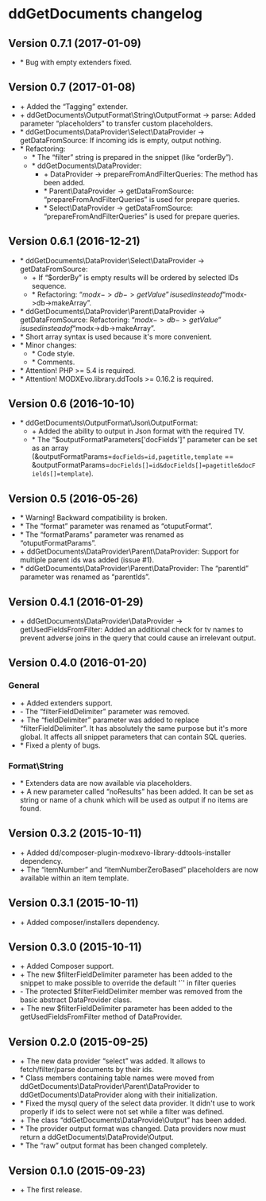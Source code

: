 # ddGetDocuments changelog
## Version 0.7.1 (2017-01-09)
* \* Bug with empty extenders fixed.

## Version 0.7 (2017-01-08)
* \+ Added the “Tagging” extender.
* \+ ddGetDocuments\OutputFormat\String\OutputFormat → parse: Added parameter “placeholders” to transfer custom placeholders.
* \* ddGetDocuments\DataProvider\Select\DataProvider → getDataFromSource: If incoming ids is empty, output nothing.
* \* Refactoring:
	* \* The “filter” string is prepared in the snippet (like “orderBy”).
	* \* ddGetDocuments\DataProvider\:
		* \+ DataProvider → prepareFromAndFilterQueries: The method has been added.
		* \* Parent\DataProvider → getDataFromSource: “prepareFromAndFilterQueries” is used for prepare queries.
		* \* Select\DataProvider → getDataFromSource: “prepareFromAndFilterQueries” is used for prepare queries.

## Version 0.6.1 (2016-12-21)
* \* ddGetDocuments\DataProvider\Select\DataProvider → getDataFromSource:
	* \+ If “$orderBy” is empty results will be ordered by selected IDs sequence.
	* \* Refactoring: “$modx->db->getValue” is used instead of “$modx->db->makeArray”.
* \* ddGetDocuments\DataProvider\Parent\DataProvider → getDataFromSource: Refactoring: “$modx->db->getValue” is used instead of “$modx->db->makeArray”.
* \* Short array syntax is used because it's more convenient.
* \* Minor changes:
	* \* Code style.
	* \* Comments.
* \* Attention! PHP >= 5.4 is required.
* \* Attention! MODXEvo.library.ddTools >= 0.16.2 is required.

## Version 0.6 (2016-10-10)
* \* ddGetDocuments\OutputFormat\Json\OutputFormat:
	* \+ Added the ability to output in Json format with the required TV.
	* \* The “$outputFormatParameters['docFields']” parameter can be set as an array (&outputFormatParams=`docFields=id,pagetitle,template` == &outputFormatParams=`docFields[]=id&docFields[]=pagetitle&docFields[]=template`).

## Version 0.5 (2016-05-26)
* \* Warning! Backward compatibility is broken.
* \* The “format” parameter was renamed as “otuputFormat”.
* \* The “formatParams” parameter was renamed as “otuputFormatParams”.
* \+ ddGetDocuments\DataProvider\Parent\DataProvider: Support for multiple parent ids was added (issue #1).
* \* ddGetDocuments\DataProvider\Parent\DataProvider: The “parentId” parameter was renamed as “parentIds”.

## Version 0.4.1 (2016-01-29)
* \+ ddGetDocuments\DataProvider\DataProvider → getUsedFieldsFromFilter: Added an additional check for tv names to prevent adverse joins in the query that could cause an irrelevant output.

## Version 0.4.0 (2016-01-20)
### General
* \+ Added extenders support.
* \- The “filterFieldDelimiter” parameter was removed.
* \+ The “fieldDelimiter” parameter was added to replace “filterFieldDelimiter”. It has absolutely the same purpose but it's more global. It affects all snippet parameters that can contain SQL queries.
* \* Fixed a plenty of bugs.

### Format\String
* \* Extenders data are now available via placeholders.
* \+ A new parameter called “noResults” has been added. It can be set as string or name of a chunk which will be used as output if no items are found.

## Version 0.3.2 (2015-10-11)
* \+ Added dd/composer-plugin-modxevo-library-ddtools-installer dependency.
* \+ The “itemNumber” and “itemNumberZeroBased” placeholders are now available within an item template.

## Version 0.3.1 (2015-10-11)
* \+ Added composer/installers dependency.

## Version 0.3.0 (2015-10-11)
* \+ Added Composer support.
* \+ The new $filterFieldDelimiter parameter has been added to the snippet to make possible to override the default '`' in filter queries
* \- The protected $filterFieldDelimiter member was removed from the basic abstract DataProvider class.
* \+ The new $filterFieldDelimiter parameter has been added to the getUsedFieldsFromFilter method of DataProvider.

## Version 0.2.0 (2015-09-25)
* \+ The new data provider “select” was added. It allows to fetch/filter/parse documents by their ids.
* \* Class members containing table names were moved from ddGetDocuments\DataProvider\Parent\DataProvider to ddGetDocuments\DataProvider along with their initialization.
* \* Fixed the mysql query of the select data provider. It didn't use to work properly if ids to select were not set while a filter was defined.
* \+ The class “ddGetDocuments\DataProvide\Output” has been added.
* \* The provider output format was changed. Data providers now must return a ddGetDocuments\DataProvide\Output.
* \* The “raw” output format has been changed completely.

## Version 0.1.0 (2015-09-23)
* \+ The first release.